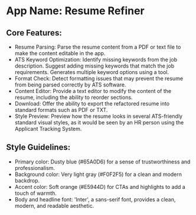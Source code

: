 # **App Name**: Resume Refiner

## Core Features:

- Resume Parsing: Parse the resume content from a PDF or text file to make the content editable in the app.
- ATS Keyword Optimization: Identify missing keywords from the job description. Suggest adding missing keywords that match the job requirements. Generates multiple keyword options using a tool.
- Format Check: Detect formatting issues that may prevent the resume from being parsed correctly by ATS software.
- Content Editor: Provide a text editor to modify the content of the resume, including the ability to reorder sections.
- Download: Offer the ability to export the refactored resume into standard formats such as PDF or TXT.
- Style Preview: Preview how the resume looks in several ATS-friendly standard visual styles, as it would be seen by an HR person using the Applicant Tracking System.

## Style Guidelines:

- Primary color: Dusty blue (#65A0D6) for a sense of trustworthiness and professionalism.
- Background color: Very light gray (#F0F2F5) for a clean and modern backdrop.
- Accent color: Soft orange (#E5944D) for CTAs and highlights to add a touch of warmth.
- Body and headline font: 'Inter', a sans-serif font, provides a clean, modern, and readable aesthetic.